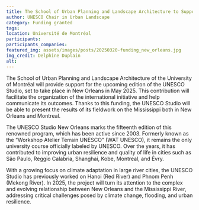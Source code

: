```yaml
---
title: The School of Urban Planning and Landscape Architecture to Support the Next Edition of the UNESCO Studio in New Orleans
author: UNESCO Chair in Urban Landscape
category: Funding granted
tags:
location: Université de Montréal
participants: 
participants_companies: 
featured_img: assets/images/posts/20250320-funding_new_orleans.jpg
img_credit: Delphine Duplain
alt:
---
```

The School of Urban Planning and Landscape Architecture of the University of Montréal will provide support for the upcoming edition of the UNESCO Studio, set to take place in New Orleans in May 2025. This contribution will facilitate the organization of the international initiative and help communicate its outcomes. Thanks to this funding, the UNESCO Studio will be able to present the results of its fieldwork on the Mississippi both in New Orleans and Montreal.

The UNESCO Studio New Orleans marks the fifteenth edition of this renowned program, which has been active since 2003. Formerly known as the “Workshop Atelier Terrain UNESCO” (WAT UNESCO), it remains the only university course officially labeled by UNESCO. Over the years, it has contributed to improving urban resilience and quality of life in cities such as São Paulo, Reggio Calabria, Shanghai, Kobe, Montreal, and Évry.

With a growing focus on climate adaptation in large river cities, the UNESCO Studio has previously worked on Hanoi (Red River) and Phnom Penh (Mekong River). In 2025, the project will turn its attention to the complex and evolving relationship between New Orleans and the Mississippi River, addressing critical challenges posed by climate change, flooding, and urban resilience.

